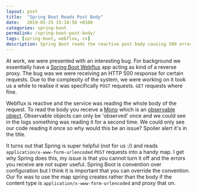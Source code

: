 ```yaml
---
layout: post
title:  "Spring Boot Reads Post Body"
date:   2019-05-25 15:18:50 +0100
categories: spring-boot
permalink: /spring-boot-post-body/
tags: [spring-boot, webflux, rx]
description: Spring Boot reads the reactive post body causing 500 errors as you can only read it once.
---
```


At work, we were presented with an interesting bug.
For background we essentially have a [Spring Boot Webflux](https://spring.io/guides/gs/reactive-rest-service/) app acting as kind of a reverse proxy.
The bug was we were receiving an HTTP 500 response for certain requests. 
Due to the complexity of the system, we were working on it took us a while to realise it was specifically `POST` requests.
`GET` requests where fine.

Webflux is reactive and the service was reading the whole body of the request.
To read the body you receive a [Mono](https://www.baeldung.com/reactor-core) which is an [observable object](http://reactivex.io/documentation/observable.html).
Observable objects can only be 'observed' once and we could see in the logs something was reading it for a second time.
We could only see our code reading it once so why would this be an issue?
Spoiler alert it's in the title.

It turns out that Spring is super helpful (not for us :/) and reads `application/x-www-form-urlencoded` `POST` requests into a handy map.
I get why Spring does this, my issue is that you cannot turn it off and the errors you receive are not super useful.
Spring Boot is convention over configuration but I think it is important that you can override the convention.
Our fix was to use the map spring creates rather than the body if the content type is `application/x-www-form-urlencoded` and proxy that on.